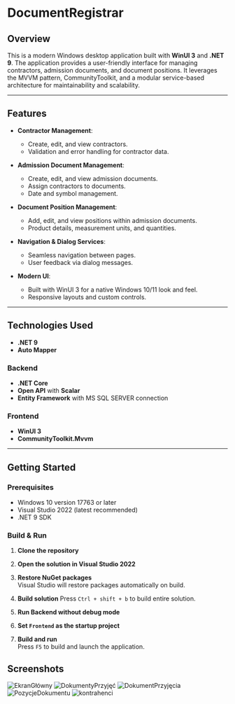 # DocumentRegistrar

## Overview

This is a modern Windows desktop application built with **WinUI 3** and **.NET 9**. The application provides a user-friendly interface for managing contractors, admission documents, and document positions. It leverages the MVVM pattern, CommunityToolkit, and a modular service-based architecture for maintainability and scalability.

---

## Features

- **Contractor Management**:  
  - Create, edit, and view contractors.
  - Validation and error handling for contractor data.

- **Admission Document Management**:  
  - Create, edit, and view admission documents.
  - Assign contractors to documents.
  - Date and symbol management.

- **Document Position Management**:  
  - Add, edit, and view positions within admission documents.
  - Product details, measurement units, and quantities.

- **Navigation & Dialog Services**:  
  - Seamless navigation between pages.
  - User feedback via dialog messages.

- **Modern UI**:  
  - Built with WinUI 3 for a native Windows 10/11 look and feel.
  - Responsive layouts and custom controls.

---

## Technologies Used
- **.NET 9**
- **Auto Mapper**

### Backend
- **.NET Core**
- **Open API** with **Scalar**
- **Entity Framework** with MS SQL SERVER connection

### Frontend
- **WinUI 3**
- **CommunityToolkit.Mvvm**
---

## Getting Started

### Prerequisites

- Windows 10 version 17763 or later
- Visual Studio 2022 (latest recommended)
- .NET 9 SDK

### Build & Run

1. **Clone the repository**

2. **Open the solution in Visual Studio 2022**

3. **Restore NuGet packages**  
   Visual Studio will restore packages automatically on build.

4. **Build solution**
   Press `Ctrl + shift + b` to build entire solution.

4. **Run Backend without debug mode**

5. **Set `Frontend` as the startup project**

6. **Build and run**  
   Press `F5` to build and launch the application.

## Screenshots
![EkranGłówny](https://github.com/user-attachments/assets/61d78a83-17cd-445e-9135-f8a63840a004)
![DokumentyPrzyjęć](https://github.com/user-attachments/assets/41e8764b-6db1-4d06-af0c-429bb37b83ab)
![DokumentPrzyjęcia](https://github.com/user-attachments/assets/47dbcf56-698a-41a7-9b37-070708b8b659)
![PozycjeDokumentu](https://github.com/user-attachments/assets/e72e3021-b705-4d7c-8346-e432f56535a6)
![kontrahenci](https://github.com/user-attachments/assets/c8cdcff3-05c4-4046-a45c-be8514ba4742)

